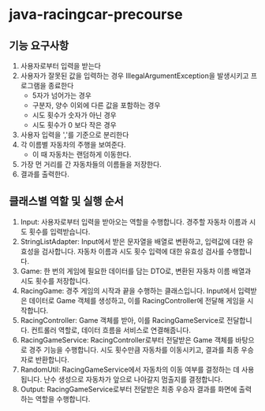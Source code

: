 # java-racingcar-precourse

## 기능 요구사항
1. 사용자로부터 입력을 받는다
2. 사용자가 잘못된 값을 입력하는 경우 IllegalArgumentException을 발생시키고 프로그램을 종료한다
    - 5자가 넘어가는 경우
    - 구분자, 양수 이외에 다른 값을 포함하는 경우
    - 시도 횟수가 숫자가 아닌 경우
    - 시도 횟수가 0 보다 작은 경우
3. 사용자 입력을 ','를 기준으로 분리한다
4. 각 이름별 자동차의 주행을 보여준다. 
   - 이 때 자동차는 랜덤하게 이동한다.
5. 가장 먼 거리를 간 자동차들의 이름들을 저장한다.
6. 결과를 출력한다.

## 클래스별 역할 및 실행 순서
1. Input: 사용자로부터 입력을 받아오는 역할을 수행합니다. 경주할 자동차 이름과 시도 횟수를 입력받습니다.
2. StringListAdapter: Input에서 받은 문자열을 배열로 변환하고, 입력값에 대한 유효성을 검사합니다. 자동차 이름과 시도 횟수 입력에 대한 유효성 검사를 수행합니다.
3. Game: 한 번의 게임에 필요한 데이터를 담는 DTO로, 변환된 자동차 이름 배열과 시도 횟수를 저장합니다.
4. RacingGame: 경주 게임의 시작과 끝을 수행하는 클래스입니다. Input에서 입력받은 데이터로 Game 객체를 생성하고, 이를 RacingController에 전달해 게임을 시작합니다.
5. RacingController: Game 객체를 받아, 이를 RacingGameService로 전달합니다. 컨트롤러 역할로, 데이터 흐름을 서비스로 연결해줍니다.
6. RacingGameService: RacingController로부터 전달받은 Game 객체를 바탕으로 경주 기능을 수행합니다. 시도 횟수만큼 자동차를 이동시키고, 결과를 최종 우승자로 반환합니다.
7. RandomUtil: RacingGameService에서 자동차의 이동 여부를 결정하는 데 사용됩니다. 난수 생성으로 자동차가 앞으로 나아갈지 멈출지를 결정합니다.
8. Output: RacingGameService로부터 전달받은 최종 우승자 결과를 화면에 출력하는 역할을 수행합니다.

